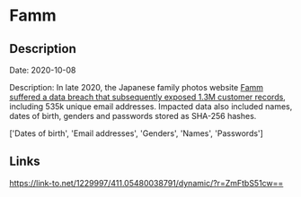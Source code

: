 # Famm

## Description

Date: 2020-10-08

Description:
In late 2020, the Japanese family photos website <a href="https://www.riskbasedsecurity.com/2021/01/25/shinyhunters-wave-3-one-hacker-exposes-over-125-million-credentials/" target="_blank" rel="noopener">Famm suffered a data breach that subsequently exposed 1.3M customer records</a>, including 535k unique email addresses. Impacted data also included names, dates of birth, genders and passwords stored as SHA-256 hashes.


['Dates of birth', 'Email addresses', 'Genders', 'Names', 'Passwords']

## Links

https://link-to.net/1229997/411.05480038791/dynamic/?r=ZmFtbS51cw==